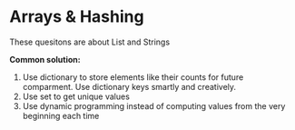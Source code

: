 # Arrays & Hashing

These quesitons are about List and Strings

**Common solution:**
1. Use dictionary to store elements like their counts for future comparment. Use dictionary keys smartly and creatively. 
2. Use set to get unique values
3. Use dynamic programming instead of computing values from the very beginning each time
